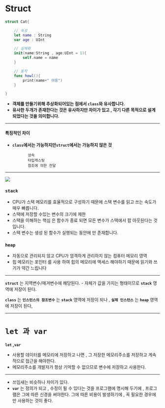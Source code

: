 # Struct 


```swift
struct Cat{

    // 속성
    let name : String
    var age : UInt

    // 실체화
    init(name:String , age:UInt = 1){
        self.name = name
    }

    // 동작
    func howl(){
        print(name+" 야옹")
    }

}
```

- **객체를 만들기위해 추상화되어있는 점에서 `class`와 유사합니다.**
- **유사한 두개가 존재한다는 것은 유사하지만 차이가 있고 , 각기 다른 목적으로 설계 되었다는 것을 의미합니다.**
---
#### **특징적인 차이**
- **`class`에서는 가능하지만`struct`에서는 가능하지 않은 것**
          
             상속
             타입캐스팅
             참조에 의한 전달

---

<img src="https://devmjun.github.io/img/posts/ClassVSStruct-5.jpg">

### `stack` 
  - CPU가 스택 메모리를 효율적으로 구성하기 때문에 스택 변수를 읽고 쓰는 속도가 매우 빠릅니다.
  - 스택에 저장할 수있는 변수의 크기에 제한
  - 스택을 이해하는 핵심 은 함수가 종료 되면 모든 변수가 스택에서 팝 아웃된다는 것입니다.
  - 스택 변수는 생성 된 함수가 실행되는 동안에 만 존재합니다.


### `heap`
 - 자동으로 관리되지 않고 CPU가 엄격하게 관리하지 않는 컴퓨터 메모리 영역
 -  힙 메모리는 포인터 를 사용 하여 힙의 메모리에 액세스 해야하기 때문에 읽기와 쓰기가 약간 느립니다 
---

**`struct`** 는 지역변수/매겨변수에 해당된다. - 자체가 값을 가지는 형태이므로 **`stack`** 영역에 저장이 된다.

**`class`** 는 **`인스턴스의 참조변수`** 는 **`stack`** 영역에 저장이 되나 , **`실제 인스턴스`** 는 **`heap`** 영역에 저장이 된다,

---
# `let 과 var`



**`let` ,`var`**

- 사용할 데이터를 메모리에 저장하고 나면 , 그 저장한 메모리주소를 저장하고 계속적으로 접근을 해야한다.
- 메모리주소를 개발자가 항상 기억할 수 없으므로 변수에 저장하고 사용한다.

---
 - 쓰임새는 비슷하나 차이가 있다.
 - **`var`** 는 정의가 되고 , 수정이 될 수 있다는 것을 프로그램에 명시해 두기에 , 프로그램은 그에 따른 신경을 써야한다. 그에 따른 비용이 발생하기에 , 꼭 필요한 경우에만 사용하는 것이 좋다.